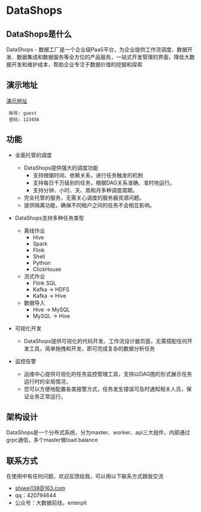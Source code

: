 # DataShops

## DataShops是什么
DataShops - 数据工厂是一个企业级PaaS平台，为企业提供工作流调度、数据开发、数据集成和数据服务等全方位的产品服务，一站式开发管理的界面，降低大数据开发和维护成本，帮助企业专注于数据价值的挖掘和探索
## 演示地址
[演示地址](https://demo.datashops.cn)
```
 账号: guest
 密码: 123456
```
## 功能
* 全面托管的调度
  * DataShops提供强大的调度功能
    * 支持根据时间、依赖关系，进行任务触发的机制
    * 支持每日千万级别的任务，根据DAG关系准确、准时地运行。
    * 支持分钟、小时、天、周和月多种调度周期。
  * 完全托管的服务，无需关心调度的服务器资源问题。
  * 提供隔离功能，确保不同租户之间的任务不会相互影响。
* DataShops支持多种任务类型
  * 离线作业
    * Hive
    * Spark
    * Flink
    * Shell
    * Python
    * ClickHouse
  * 流式作业
    * Flink SQL
    * Kafka -> HDFS
    * Kafka -> Hive
  * 数据导入
    * Hive -> MySQL
    * MySQL -> Hive
* 可视化开发
  * DataShops提供可视化的代码开发、工作流设计器页面，无需搭配任何开发工具，简单拖拽和开发，即可完成复杂的数据分析任务

* 监控告警
  * 运维中心提供可视化的任务监控管理工具，支持以DAG图的形式展示任务运行时的全局情况，
  * 您可以方便地配置各类报警方式，任务发生错误可及时通知相关人员，保证业务正常运行。

## 架构设计
DataShops是一个分布式系统，分为master、worker、api三大组件，内部通过grpc通信，多个master做load balance
## 联系方式
在使用中有任何问题，欢迎反馈给我，可以用以下联系方式跟我交流

* shiwei138@163.com
* qq：420794644
* 公众号：大数据前线，enterpit
